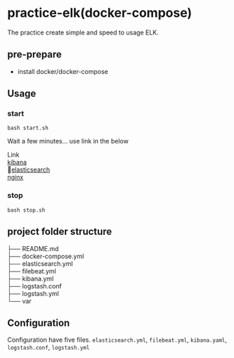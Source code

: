 # practice-elk(docker-compose)

The practice create simple and speed to usage ELK.

## pre-prepare 
- install docker/docker-compose

## Usage

### start
```
bash start.sh
```
Wait a few minutes... use link in the below  

Link  
[kibana](http://127.0.0.1:5601)  
[elasticsearch](http://127.0.0.1:9200)  
[nginx](http://127.0.0.1:8080)  

### stop
```
bash stop.sh 
```

## project folder structure

├── README.md  
├── docker-compose.yml  
├── elasticsearch.yml  
├── filebeat.yml  
├── kibana.yml  
├── logstash.conf  
├── logstash.yml  
└── var  


## Configuration
Configuration have five files. `elasticsearch.yml`, `filebeat.yml`, `kibana.yaml`, `logstash.conf`, `logstash.yml`

